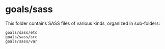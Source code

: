 # goals/sass

This folder contains SASS files of various kinds, organized in sub-folders:

    goals/sass/etc
    goals/sass/src
    goals/sass/var
